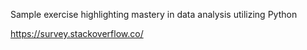 Sample exercise highlighting mastery in data analysis utilizing Python

https://survey.stackoverflow.co/
